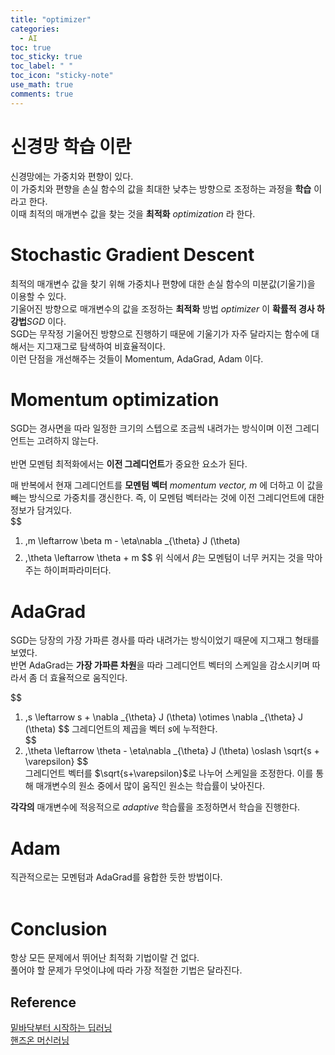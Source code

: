 ```yaml
---
title: "optimizer"
categories:
  - AI
toc: true
toc_sticky: true
toc_label: " "
toc_icon: "sticky-note"
use_math: true
comments: true
---
```

 
# 신경망 학습 이란
신경망에는 가중치와 편향이 있다.   
이 가중치와 편향을 손실 함수의 값을 최대한 낮추는 방향으로 조정하는 과정을 **학습** 이라고 한다.       
이때 최적의 매개변수 값을 찾는 것을 **최적화** _optimization_ 라 한다.     
      
# Stochastic Gradient Descent
최적의 매개변수 값을 찾기 위해 가중치나 편향에 대한 손실 함수의 미분값(기울기)을 이용할 수 있다.   
기울어진 방향으로 매개변수의 값을 조정하는 **최적화** 방법 _optimizer_ 이 **확률적 경사 하강법**_SGD_ 이다. 
<br/>
SGD는 무작정 기울어진 방향으로 진행하기 때문에 기울기가 자주 달라지는 함수에 대해서는 지그재그로 탐색하여 비효율적이다.    
이런 단점을 개선해주는 것들이 Momentum, AdaGrad, Adam 이다.
         
# Momentum optimization
SGD는 경사면을 따라 일정한 크기의 스텝으로 조금씩 내려가는 방식이며 이전 그레디언트는 고려하지 않는다.      
<br/>
반면 모멘텀 최적화에서는 **이전 그레디언트**가 중요한 요소가 된다.    

매 반복에서 현재 그레디언트를 **모멘텀 벡터** _momentum vector, m_ 에 더하고 이 값을 빼는 방식으로 가중치를 갱신한다. 즉, 이 모멘텀 벡터라는 것에 이전 그레디언트에 대한 정보가 담겨있다.    
$$
1. \,m \leftarrow \beta m - \eta\nabla _{\theta} J (\theta)  $$
$$
1. \,\theta \leftarrow \theta + m   $$
위 식에서 $\beta$는 모멘텀이 너무 커지는 것을 막아주는 하이퍼파라미터다.  

# AdaGrad
SGD는 당장의 가장 가파른 경사를 따라 내려가는 방식이었기 때문에 지그재그 형태를 보였다.    
반면 AdaGrad는 **가장 가파른 차원**을 따라 그레디언트 벡터의 스케일을 감소시키며 따라서 좀 더 효율적으로 움직인다.

$$
1. \,s \leftarrow s + \nabla _{\theta} J (\theta) \otimes \nabla _{\theta} J (\theta)
$$ 
그레디언트의 제곱을 벡터 $s$에 누적한다.    
$$
2. \,\theta \leftarrow \theta - \eta\nabla _{\theta} J (\theta) \oslash \sqrt{s + \varepsilon}
$$    
그레디언트 벡터를 $\sqrt{s+\varepsilon}$로 나누어 스케일을 조정한다. 이를 통해 매개변수의 원소 중에서 많이 움직인 원소는 학습률이 낮아진다.

**각각의** 매개변수에 적응적으로 _adaptive_ 학습률을 조정하면서 학습을 진행한다.      
# Adam
직관적으로는 모멘텀과 AdaGrad를 융합한 듯한 방법이다.   
<br/>

# Conclusion
항상 모든 문제에서 뛰어난 최적화 기법이랄 건 없다.     
풀어야 할 문제가 무엇이냐에 따라 가장 적절한 기법은 달라진다.   

## Reference
[밑바닥부터 시작하는 딥러닝 ](https://www.yes24.com/Product/Goods/34970929)
<br/>
[핸즈온 머신러닝](https://www.yes24.com/Product/Goods/89959711)
